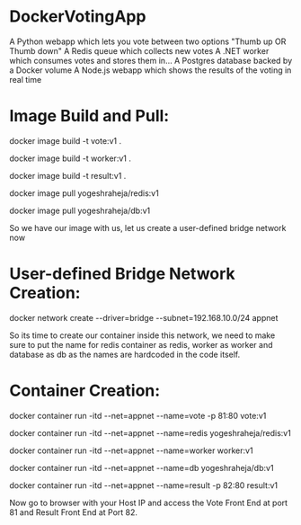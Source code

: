 # DockerVotingApp

A Python webapp which lets you vote between two options "Thumb up OR Thumb down"
A Redis queue which collects new votes
A .NET worker which consumes votes and stores them in…
A Postgres database backed by a Docker volume
A Node.js webapp which shows the results of the voting in real time

Image Build and Pull:
=====================
docker image build -t vote:v1 .

docker image build -t worker:v1 .

docker image build -t result:v1 .

docker image pull yogeshraheja/redis:v1

docker image pull yogeshraheja/db:v1

So we have our image with us, let us create a user-defined bridge network now

User-defined Bridge Network Creation:
=====================================
docker network create --driver=bridge --subnet=192.168.10.0/24 appnet

So its time to create our container inside this network, we need to make sure to put the name for redis container as redis, worker as worker and database as db as the names are hardcoded in the code itself.

Container Creation:
===================
docker container run -itd --net=appnet --name=vote -p 81:80 vote:v1 

docker container run -itd --net=appnet --name=redis yogeshraheja/redis:v1

docker container run -itd --net=appnet --name=worker worker:v1

docker container run -itd --net=appnet --name=db yogeshraheja/db:v1

docker container run -itd --net=appnet --name=result -p 82:80 result:v1

Now go to browser with your Host IP and access the Vote Front End at port 81 and Result Front End at Port 82.
